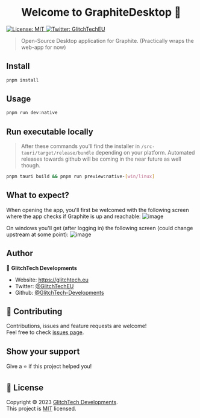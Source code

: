 <h1 align="center">Welcome to GraphiteDesktop 👋</h1>
<p>
  <a href="https://github.com/GlitchTech-Developments/GraphiteDesktop/blob/main/LICENCE" target="_blank">
    <img alt="License: MIT" src="https://img.shields.io/badge/License-MIT-yellow.svg" />
  </a>
  <a href="https://twitter.com/GlitchTechEU" target="_blank">
    <img alt="Twitter: GlitchTechEU" src="https://img.shields.io/twitter/follow/GlitchTechEU.svg?style=social" />
  </a>
</p>

> Open-Source Desktop application for Graphite. (Practically wraps the web-app for now)

## Install

```sh
pnpm install
```

## Usage

```sh
pnpm run dev:native
```

## Run executable locally

> After these commands you'll find the installer in `/src-tauri/target/release/bundle` depending on your platform. Automated releases towards github will be coming in the near future as well though.

```sh
pnpm tauri build && pnpm run preview:native-[win/linux]
```

## What to expect?

When opening the app, you'll first be welcomed with the following screen where the app checks if Graphite is up and reachable:
![image](https://github.com/GlitchTech-Developments/GraphiteDesktop/assets/60965908/4bd9943a-5fb9-4ee8-9a05-bf1679c2e070)

On windows you'll get (after logging in) the following screen (could change upstream at some point):
![image](https://github.com/GlitchTech-Developments/GraphiteDesktop/assets/60965908/60d266c0-9af4-4500-bea3-52f2bb564d1b)

## Author

👤 **GlitchTech Developments**

- Website: https://glitchtech.eu
- Twitter: [@GlitchTechEU](https://twitter.com/GlitchTechEU)
- Github: [@GlitchTech-Developments](https://github.com/GlitchTech-Developments)

## 🤝 Contributing

Contributions, issues and feature requests are welcome!<br />Feel free to check [issues page](https://github.com/GlitchTech-Developments/GraphiteDesktop/issues).

## Show your support

Give a ⭐️ if this project helped you!

## 📝 License

Copyright © 2023 [GlitchTech Developments](https://github.com/GlitchTech-Developments).<br />
This project is [MIT](https://github.com/GlitchTech-Developments/GraphiteDesktop/blob/main/LICENCE) licensed.
